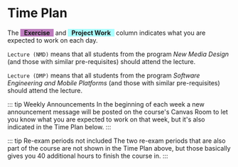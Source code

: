 # Time Plan
The <span style="background-color: #80008082; display: inline-block; padding: 0 8px; font-weight: bold;">Exercise</span> and <span style="background-color: #00ffff54; display: inline-block; padding: 0 8px; font-weight: bold;">Project Work</span> column indicates what you are expected to work on each day.

`Lecture (NMD)` means that all students from the program *New Media Design* (and those with similar pre-requisites) should attend the lecture.

`Lecture (DMP)` means that all students from the program *Software Engineering and Mobile Platforms* (and those with similar pre-requisites) should attend the lecture.

::: tip Weekly Announcements
In the beginning of each week a new announcement message will be posted on the course's Canvas Room to let you know what you are expected to work on that week, but it's also indicated in the Time Plan below.
:::

<TimePlan
	:startDate='new Date(2022, 7, 29)'
	:columns='[
		{key: "l", name: "Lecture/Tutorial/Seminar", color: "#ffa5009c"},
		{key: "s", name: "Lab Session", color: "#ffff0070"},
		{key: "e", name: "Exercise", color: "#80008082"},
		{key: "p", name: "Project Work", color: "#00ffff75"},
		{key: "i", name: "Important", color: "#ff000094"},
	]'
	:rows='[
		// 35
		{p: "Part 1: Report Spec."},
		{p: "Part 1: Report Spec."},
		{l: "Lecture: Introduction", p: "Part 1: Report Spec."},
		{p: "Part 1: Report Spec."},
		{l: "Lecture (DMP): CSS 1 & 2<br>Lecture (NMD): DB 1", p: "Part 1: Report Spec."},
		{},
		{},
		// 36
		{s: "Group 5, 6", e: "DMP: HTML & CSS<br>NMD: Database", p: "Part 2: Report GUI"},
		{s: "Group 3, 4", e: "DMP: HTML & CSS<br>NMD: Database", p: "Part 2: Report GUI"},
		{l: "Lecture (NMD): DB 2", e: "DMP: HTML & CSS<br>NMD: Database", p: "Part 2: Report GUI"},
		{e: "DMP: HTML & CSS<br>NMD: Database", p: "Part 2: Report GUI"},
		{l: "Tutorial: Express", s: "Group 1", e: "DMP: HTML & CSS<br>NMD: Database", p: "Part 2: Report GUI"},
		{},
		{},
		// 37
		{s: "Group 5, 6", e: "JS"},
		{s: "Group 3, 4", p:"Part 3: Prototype"},
		{ p:"Part 3: Prototype"},
		{l: "Lecture: Academic Writing", p: "Part 3: Prototype"},
		{l: "Tutorial: DB", s: "Group 1", p:"Part 3: Prototype"},
		{},
		{},
		// 38
		{s: "Group 5, 6", p: "Part 4: DB"},
		{s: "Group 3, 4", p: "Part 4: DB", i: "Registration for the Written Examination opens"},
		{p: "Part 4: DB"},
		{l: "Seminar: Academic Writing 1 & 2", p: "Part 5: Forms"},
		{l: "Tutorial: Auth", s: "Group 1", p: "Part 5: Forms"},
		{},
		{},
		// 39
		{s: "Group 5, 6", p: "Part 5: Forms"},
		{s: "Group 3, 4", p: "Part 6: Errors", i: "Deadline submit Project Report for feedback"},
		{p: "Part 6: Errors"},
		{p: "Part 6: Errors"},
		{l: "Tutorial: Security", s: "Group 1", p: "Part 7: Auth"},
		{},
		{},
		// 40
		{s: "Group 5, 6", p: "Part 7: Auth"},
		{s: "Group 3, 4", p: "Part 7: Auth"},
		{p: "Part 8: Security"},
		{p: "Part 8: Security"},
		{l: "Tutorial: Repetition", s: "Group 1", p: "Part 8: Security"},
		{i: "Registration for the Written Examination closes around now"},
		{},
		// 41
		{s: "Group 5, 6", p: "Part 9: Optional"},
		{s: "Group 3, 4", p: "Part 9: Optional"},
		{p: "Part 9: Optional"},
		{p: "Part 10: Deploy"},
		{l: "Sample exam", s: "Group 1", p: "Part 10: Deploy"},
		{},
		{},
		// 42
		{p: "Part 11: Demonstration"},
		{p: "Part 11: Demonstration"},
		{p: "Part 11: Demonstration"},
		{p: "Part 11: Demonstration", i: "Written Examination"},
		{p: "Part 11: Demonstration"},
		{},
		{p: "Part 12: Submission", i: "Deadline submit Project Work for grading"},
	]'
/>

::: tip Re-exam periods not included
The two re-exam periods that are also part of the course are not shown in the Time Plan above, but those basically gives you 40 additional hours to finish the course in.
:::